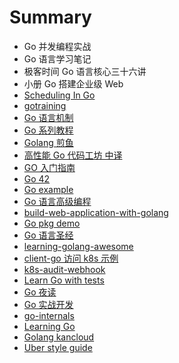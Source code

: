 # Summary
- Go 并发编程实战
- Go 语言学习笔记
- 极客时间 Go 语言核心三十六讲
- 小册 Go 搭建企业级 Web
- [Scheduling In Go](https://www.jianshu.com/p/c38a22d8f913)
- [gotraining](https://github.com/ardanlabs/gotraining/tree/master/topics/go)
- [Go 语言机制](https://studygolang.com/subject/74)
- [Go 系列教程](https://studygolang.com/subject/2)
- [Golang 煎鱼](https://github.com/EDDYCJY/blog)
- [高性能 Go 代码工坊 中译](https://www.yuque.com/ksco/uiondt)
- [GO 入门指南](https://github.com/Unknwon/the-way-to-go_ZH_CN)
- [Go 42](https://github.com/ffhelicopter/Go42)
- [Go example](https://github.com/polaris1119/The-Golang-Standard-Library-by-Example)
- [Go 语言高级编程](https://chai2010.gitbooks.io/advanced-go-programming-book/content/)
- [build-web-application-with-golang](https://github.com/astaxie/build-web-application-with-golang)
- [Go pkg demo](https://github.com/astaxie/gopkg)
- [Go 语言圣经](https://docs.hacknode.org/gopl-zh/index.html)
- [learning-golang-awesome](https://github.com/yangwenmai/learning-golang)
- [client-go 访问 k8s 示例](https://github.com/owenliang/k8s-client-go)
- [k8s-audit-webhook](https://github.com/gosoon/k8s-audit-webhook)
- [Learn Go with tests](https://github.com/quii/learn-go-with-tests)
- [Go 夜读](https://github.com/developer-learning/reading-go)
- [Go 实战开发](https://github.com/astaxie/go-best-practice)
- [go-internals](https://github.com/go-internals-cn/go-internals)
- [Learning Go](https://github.com/mikespook/Learning-Go-zh-cn)
- [Golang kancloud](https://www.kancloud.cn/uvohp5na133/golang/933968)
- [Uber style guide](https://github.com/xxjwxc/uber_go_guide_cn)
